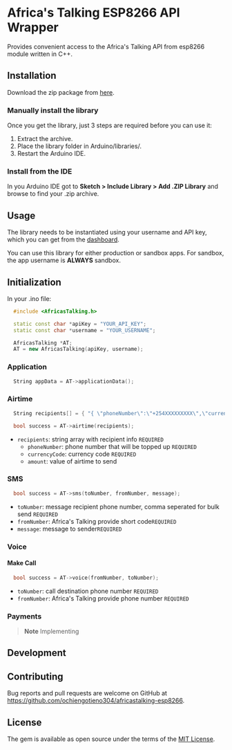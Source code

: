 # Africa's Talking ESP8266 API Wrapper

>
 Provides convenient access to the Africa's Talking API from esp8266 module written in C++.
>
## Installation

 Download the zip package from [here](https://github.com/ochiengotieno304/africastalking-esp8266/releases/download/1.0.0/AfricasTalking.zip).

### Manually install the library

Once you get the library, just 3 steps are required before you can use it:

1. Extract the archive.
2. Place the library folder in Arduino/libraries/.
3. Restart the Arduino IDE.

### Install from the IDE

 In you Arduino IDE got to **Sketch > Include Library > Add .ZIP Library** and browse to find your .zip archive.

## Usage

The library needs to be instantiated using your username and API key, which you can get from the [dashboard](https://account.africastalking.com).

You can use this library for either production or sandbox apps. For sandbox, the app username is **ALWAYS** sandbox.

## Initialization

In your .ino file:

```cpp
  #include <AfricasTalking.h>

  static const char *apiKey = "YOUR_API_KEY";
  static const char *username = "YOUR_USERNAME";

  AfricasTalking *AT;
  AT = new AfricasTalking(apiKey, username);
```

### Application

```cpp
  String appData = AT->applicationData();
 ```

### Airtime

```cpp
  String recipients[] = { "{ \"phoneNumber\":\"+254XXXXXXXXX\",\"currencyCode\":\"KES\",\"amount\":\"5\" }" };

  bool success = AT->airtime(recipients);
 ```

- `recipients`: string array with recipient info `REQUIRED`
  - `phoneNumber`: phone number that will be topped up `REQUIRED`
  - `currencyCode`: currency code `REQUIRED`
  - `amount`: value of airtime to send

### SMS

```cpp
  bool success = AT->sms(toNumber, fromNumber, message);
 ```

- `toNumber`: message recipient phone number, comma seperated for bulk send `REQUIRED`
- `fromNumber`: Africa's Talking provide short code`REQUIRED`
- `message`: message to sender`REQUIRED`

### Voice

#### Make Call

```cpp
  bool success = AT->voice(fromNumber, toNumber);
 ```

- `toNumber`: call destination phone number `REQUIRED`
- `fromNumber`: Africa's Talking provide phone number `REQUIRED`

### Payments

> **Note**
> Implementing

## Development

## Contributing

Bug reports and pull requests are welcome on GitHub at <https://github.com/ochiengotieno304/africastalking-esp8266>.

## License

The gem is available as open source under the terms of the [MIT License](https://opensource.org/licenses/MIT).
